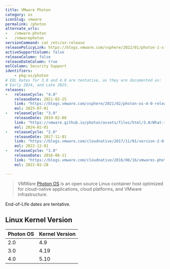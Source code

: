 ```yaml
---
title: VMware Photon
category: os
iconSlug: vmware
permalink: /photon
alternate_urls:
-   /vmware-photon
-   /vmwarephoton
versionCommand: cat /etc/os-release
releasePolicyLink: https://blogs.vmware.com/vsphere/2022/01/photon-1-x-end-of-support-announcement.html
activeSupportColumn: false
releaseColumn: false
releaseDateColumn: true
eolColumn: Security Support
identifiers:
    - pkg:os/photon
# EOL Dates for 3.0 and 4.0 are tentative, as they are documented as:
# Early 2024, and Late 2025.
releases:
-   releaseCycle: "4.0"
    releaseDate: 2021-02-25
    link: "https://blogs.vmware.com/vsphere/2021/02/photon-os-4-0-release-announcement.html"
    eol: 2025-07-01
-   releaseCycle: "3.0"
    releaseDate: 2019-02-08
    link: "https://vmware.github.io/photon/assets/files/html/3.0/What-is-New-in-Photon-OS-3.0.html"
    eol: 2024-02-01
-   releaseCycle: "2.0"
    releaseDate: 2017-11-01
    link: "https://blogs.vmware.com/cloudnative/2017/11/01/version-2-0-project-photon-os/"
    eol: 2022-12-01
-   releaseCycle: "1.0"
    releaseDate: 2016-06-11
    link: "https://blogs.vmware.com/cloudnative/2016/06/16/vmwares-photon-os-1-0-now-available/"
    eol: 2022-02-28

---
```


> VMWare [Photon OS](https://vmware.github.io/photon/) is an open source Linux container host
> optimized for cloud-native applications, cloud platforms, and VMware infrastructure.

End-of-Life dates are tentative.

## Linux Kernel Version

Photon OS  | Kernel Version
---------- | --------------
2.0        | 4.9
3.0        | 4.19
4.0        | 5.10

